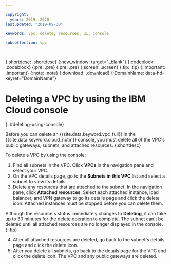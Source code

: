 ```yaml
---

copyright:
  years: 2019, 2020
lastupdated: "2019-09-30"

keywords: vpc, delete, resources, ui, console

subcollection: vpc

---
```


{:shortdesc: .shortdesc}
{:new_window: target="_blank"}
{:codeblock: .codeblock}
{:pre: .pre}
{:pre: .pre}
{:screen: .screen}
{:tip: .tip}
{:important: .important}
{:note: .note}
{:download: .download}
{:DomainName: data-hd-keyref="DomainName"}

# Deleting a VPC by using the IBM Cloud console
{: #deleting-using-console}

Before you can delete an {{site.data.keyword.vpc_full}} in the {{site.data.keyword.cloud_notm}} console, you must delete all of the VPC's public gateways, subnets, and attached resources.
{:shortdesc}

To delete a VPC by using the console:

1. Find all subnets in the VPC. Click **VPCs** in the navigation pane and select your VPC. 
2. On the VPC details page, go to the **Subnets in this VPC** list and select a subnet to view its details.
3. Delete any resources that are attached to the subnet. In the navigation pane, click **Attached resources**. Select each attached instance, load balancer, and VPN gateway to go its details page and click the delete icon. Attached instances must be stopped before you can delete them.

  Although the resource's status immediately changes to **Deleting**, it can take up to 30 minutes for the delete operation to complete. The subnet can't be deleted until all attached resources are no longer displayed in the console.
  {: tip}

4. After all attached resources are deleted, go back to the subnet's details page and click the delete icon.
5. After you delete all subnets, go back to the details page for the VPC and click the delete icon. The VPC and any public gateways are deleted.
